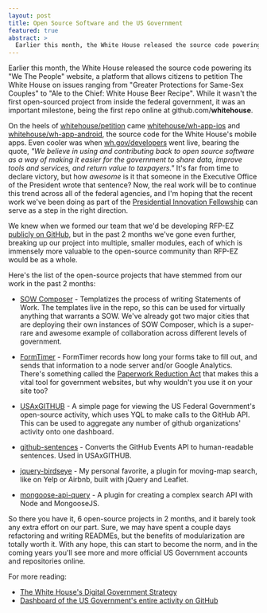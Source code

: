 ```yaml
---
layout: post
title: Open Source Software and the US Government
featured: true
abstract: >
  Earlier this month, the White House released the source code powering its "We The People" website, a platform that allows citizens to petition The White House on issues ranging from "Greater Protections for Same-Sex Couples" to "Ale to the Chief: White House Beer Recipe". While it wasn't the first open-sourced project from inside the federal government, it was an important milestone, being the first repo online at github.com/**whitehouse**.
---
```


Earlier this month, the White House released the source code powering its "We The People" website, a platform that allows citizens to petition The White House on issues ranging from "Greater Protections for Same-Sex Couples" to "Ale to the Chief: White House Beer Recipe". While it wasn't the first open-sourced project from inside the federal government, it was an important milestone, being the first repo online at github.com/**whitehouse**.

On the heels of [whitehouse/petition](https://github.com/WhiteHouse/petition) came [whitehouse/wh-app-ios](https://github.com/WhiteHouse/wh-app-ios) and [whitehouse/wh-app-android](https://github.com/WhiteHouse/wh-app-android), the source code for the White House's mobile apps. Even cooler was when [wh.gov/developers](http://www.wh.gov/developers) went live, bearing the quote, *"We believe in using and contributing back to open source software as a way of making it easier for the government to share data, improve tools and services, and return value to taxpayers."* It's far from time to declare victory, but how *awesome* is it that someone in the Executive Office of the President wrote that sentence? Now, the real work will be to continue this trend across all of the federal agencies, and I'm hoping that the recent work we've been doing as part of the [Presidential Innovation Fellowship](http://wh.gov/innovationfellows) can serve as a step in the right direction.

We knew when we formed our team that we'd be developing RFP-EZ [publicly on GitHub](https://github.com/presidential-innovation-fellows/rfpez), but in the past 2 months we've gone even further, breaking up our project into multiple, smaller modules, each of which is immensely more valuable to the open-source community than RFP-EZ would be as a whole.

Here's the list of the open-source projects that have stemmed from our work in the past 2 months:

- [SOW Composer](https://github.com/presidential-innovation-fellows/sowcomposer) - Templatizes the process of writing Statements of Work. The templates live in the repo, so this can be used for virtually anything that warrants a SOW. We've already got two major cities that are deploying their own instances of SOW Composer, which is a super-rare and awesome example of collaboration across different levels of government.

- [FormTimer](https://github.com/presidential-innovation-fellows/FormTimer) - FormTimer records how long your forms take to fill out, and sends that information to a node server and/or Google Analytics. There's something called the [Paperwork Reduction Act](http://www.archives.gov/federal-register/laws/paperwork-reduction/) that makes this a vital tool for government websites, but why wouldn't you use it on your site too?

- [USAxGITHUB](https://github.com/adamjacobbecker/USAxGITHUB) - A simple page for viewing the US Federal Government's open-source activity, which uses YQL to make calls to the GitHub API. This can be used to aggregate any number of github organizations' activity onto one dashboard.

- [github-sentences](https://github.com/adamjacobbecker/github-sentences) - Converts the GitHub Events API to human-readable sentences. Used in USAxGITHUB.

- [jquery-birdseye](https://github.com/adamjacobbecker/jquery-birdseye) - My personal favorite, a plugin for moving-map search, like on Yelp or Airbnb, built with jQuery and Leaflet.

- [mongoose-api-query](https://github.com/adamjacobbecker/mongoose-api-query) - A plugin for creating a complex search API with Node and MongooseJS.

So there you have it, 6 open-source projects in 2 months, and it barely took any extra effort on our part. Sure, we may have spent a couple days refactoring and writing READMEs, but the benefits of modularization are totally worth it. With any hope, this can start to become the norm, and in the coming years you'll see more and more official US Government accounts and repositories online.

For more reading:

- [The White House's Digital Government Strategy](http://www.whitehouse.gov/digitalgov)
- [Dashboard of the US Government's entire activity on GitHub](http://ada.mbecker.cc/USAxGITHUB)
